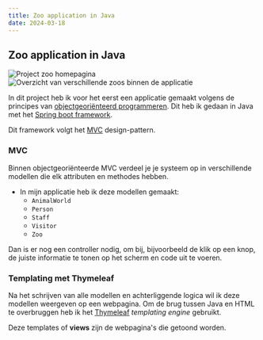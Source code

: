 ```yaml
---
title: Zoo application in Java
date: 2024-03-18
---
```


## Zoo application in Java

![Project zoo homepagina](/img/projects/java_project_zoo.png)
![Overzicht van verschillende zoos binnen de applicatie](/img/projects/java_project_zoos.png)

In dit project heb ik voor het eerst een applicatie gemaakt volgens de principes van [objectgeoriënteerd programmeren](https://nl.wikipedia.org/wiki/Objectgeori%C3%ABnteerd).
Dit heb ik gedaan in Java met het [Spring boot framework](https://spring.io/projects/spring-boot/).

Dit framework volgt het [MVC](https://en.wikipedia.org/wiki/Model%E2%80%93view%E2%80%93controller) design-pattern.

### MVC

Binnen objectgeoriënteerde MVC verdeel je je systeem op in verschillende modellen die elk attributen en methodes hebben.

- In mijn applicatie heb ik deze modellen gemaakt:
  - `AnimalWorld`
  - `Person`
  - `Staff`
  - `Visitor`
  - `Zoo`

Dan is er nog een controller nodig, om bij, bijvoorbeeld de klik op een knop, de juiste informatie te tonen op het scherm en code uit te voeren.

### Templating met Thymeleaf

Na het schrijven van alle modellen en achterliggende logica wil ik deze modellen weergeven op een webpagina.
Om de brug tussen Java en HTML te overbruggen heb ik het [Thymeleaf](https://www.thymeleaf.org/) _templating engine_ gebruikt.

Deze templates of **views** zijn de webpagina's die getoond worden.
